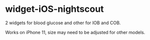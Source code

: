 # widget-iOS-nightscout


2 widgets for blood glucose and other for IOB and COB.

Works on iPhone 11, size may need to be adjusted for other models.
